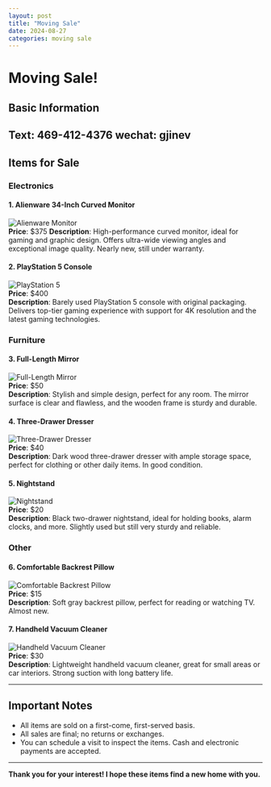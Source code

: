 ```yaml
---
layout: post
title: "Moving Sale"
date: 2024-08-27
categories: moving sale
---
```


# Moving Sale!

## Basic Information
**Text**: 469-412-4376
**wechat**: gjinev
---

## Items for Sale

### Electronics

#### 1. Alienware 34-Inch Curved Monitor
![Alienware Monitor](path-to-image.jpg)  
**Price**: $375 
**Description**: High-performance curved monitor, ideal for gaming and graphic design. Offers ultra-wide viewing angles and exceptional image quality. Nearly new, still under warranty.

#### 2. PlayStation 5 Console
![PlayStation 5](path-to-image.jpg)  
**Price**: $400  
**Description**: Barely used PlayStation 5 console with original packaging. Delivers top-tier gaming experience with support for 4K resolution and the latest gaming technologies.

### Furniture

#### 3. Full-Length Mirror
![Full-Length Mirror](path-to-image.jpg)  
**Price**: $50  
**Description**: Stylish and simple design, perfect for any room. The mirror surface is clear and flawless, and the wooden frame is sturdy and durable.

#### 4. Three-Drawer Dresser
![Three-Drawer Dresser](path-to-image.jpg)  
**Price**: $40  
**Description**: Dark wood three-drawer dresser with ample storage space, perfect for clothing or other daily items. In good condition.

#### 5. Nightstand
![Nightstand](path-to-image.jpg)  
**Price**: $20  
**Description**: Black two-drawer nightstand, ideal for holding books, alarm clocks, and more. Slightly used but still very sturdy and reliable.

### Other

#### 6. Comfortable Backrest Pillow
![Comfortable Backrest Pillow](path-to-image.jpg)  
**Price**: $15  
**Description**: Soft gray backrest pillow, perfect for reading or watching TV. Almost new.

#### 7. Handheld Vacuum Cleaner
![Handheld Vacuum Cleaner](path-to-image.jpg)  
**Price**: $30  
**Description**: Lightweight handheld vacuum cleaner, great for small areas or car interiors. Strong suction with long battery life.

---

## Important Notes
- All items are sold on a first-come, first-served basis.
- All sales are final; no returns or exchanges.
- You can schedule a visit to inspect the items. Cash and electronic payments are accepted.

---

**Thank you for your interest! I hope these items find a new home with you.**
